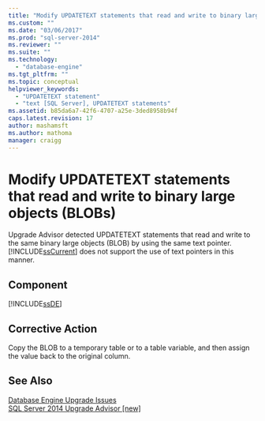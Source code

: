 ```yaml
---
title: "Modify UPDATETEXT statements that read and write to binary large objects (BLOBs) | Microsoft Docs"
ms.custom: ""
ms.date: "03/06/2017"
ms.prod: "sql-server-2014"
ms.reviewer: ""
ms.suite: ""
ms.technology: 
  - "database-engine"
ms.tgt_pltfrm: ""
ms.topic: conceptual
helpviewer_keywords: 
  - "UPDATETEXT statement"
  - "text [SQL Server], UPDATETEXT statements"
ms.assetid: b85da6a7-42f6-4707-a25e-3ded8958b94f
caps.latest.revision: 17
author: mashamsft
ms.author: mathoma
manager: craigg
---
```

# Modify UPDATETEXT statements that read and write to binary large objects (BLOBs)
  Upgrade Advisor detected UPDATETEXT statements that read and write to the same binary large objects (BLOB) by using the same text pointer. [!INCLUDE[ssCurrent](../../includes/sscurrent-md.md)] does not support the use of text pointers in this manner.  
  
## Component  
 [!INCLUDE[ssDE](../../includes/ssde-md.md)]  
  
## Corrective Action  
 Copy the BLOB to a temporary table or to a table variable, and then assign the value back to the original column.  
  
## See Also  
 [Database Engine Upgrade Issues](../../../2014/sql-server/install/database-engine-upgrade-issues.md)   
 [SQL Server 2014 Upgrade Advisor &#91;new&#93;](/sql/2014/sql-server/install/sql-server-2014-upgrade-advisor)  
  
  
